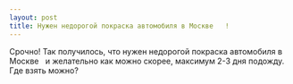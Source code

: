 ```yaml
---
layout: post 
title: Нужен недорогой покраска автомобиля в Москве ‌ ‌ ! 
--- 
```

Срочно! Так получилось, что нужен недорогой покраска автомобиля в Москве ‌ ‌ и желательно как можно скорее, максимум 2-3 дня подожду. Где взять можно?